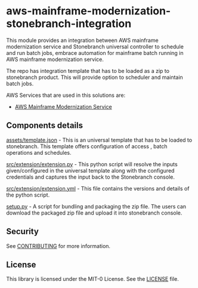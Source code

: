 # aws-mainframe-modernization-stonebranch-integration

This module provides an integration between AWS mainframe modernization service and Stonebranch universal controller to schedule and run batch jobs, embrace automation for mainframe batch running in AWS mainframe modernization service.

The repo has integration template that has to be loaded as a zip to stonebranch product. This will provide option to scheduler and maintain batch jobs.

AWS Services that are used in this solutions are:

- [AWS Mainframe Modernization Service](https://aws.amazon.com/mainframe-modernization/)

## Components details

[assets/template.json](assets/template.json) - This is an universal template that has to be loaded to stonebranch. This template offers configuration of access , batch operations and schedules.

[src/extension/extension.py](src/extension/extension.py) - This python script will resolve the inputs given/configured in the universal template along with the configured credentials and captures the input back to the Stonebranch console.

[src/extension/extension.yml](src/extension/extension.yml) - This file contains the versions and details of the python script.  

[setup.py](setup.py) - A script for bundling and packaging the zip file. The users can download the packaged zip file and upload it into stonebranch console.

## Security

See [CONTRIBUTING](CONTRIBUTING.md#security-issue-notifications) for more information.

## License

This library is licensed under the MIT-0 License. See the [LICENSE](LICENSE) file.
